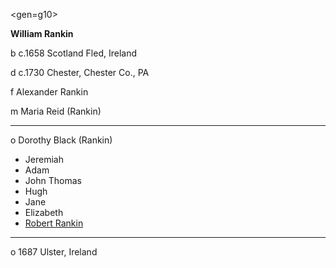 <gen=g10>

<b>William Rankin</b>

b c.1658 Scotland Fled, Ireland

d c.1730 Chester, Chester Co., PA

f Alexander Rankin

m Maria Reid (Rankin)

<hr>

o Dorothy Black (Rankin)

- Jeremiah
- Adam
- John Thomas
- Hugh
- Jane
- Elizabeth
- [Robert Rankin](../g9/robert_rankin_1700.md)

<hr>

o 1687 Ulster, Ireland



